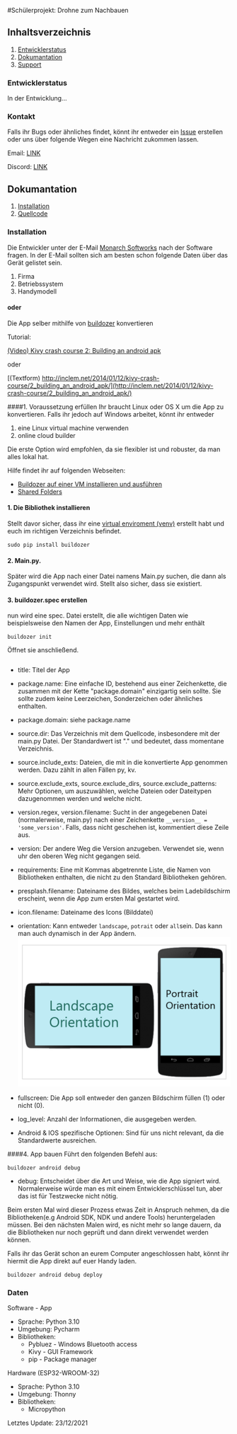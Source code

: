 #Schülerprojekt: Drohne zum Nachbauen

## Inhaltsverzeichnis
1. [Entwicklerstatus](#Entwicklerstatus)
2. [Dokumantation](#Dokumentation)
3. [Support](#Support)

### Entwicklerstatus
In der Entwicklung...

### Kontakt
Falls ihr Bugs oder ähnliches findet, könnt ihr entweder ein [Issue](https://github.com/unbekanntunity/MSDrohne/issues/new/choose)
erstellen oder uns über folgende Wegen eine Nachricht zukommen lassen.

Email: [LINK]()

Discord: [LINK]()

## Dokumantation

1. [Installation](#Installation)
2. [Quellcode](#Quellcode)

### Installation
Die Entwickler unter der E-Mail [Monarch Softworks](https://www.gmail.com) nach der Software fragen.
In der E-Mail sollten sich am besten schon folgende Daten über das Gerät gelistet sein.
1. Firma
2. Betriebssystem
3. Handymodell

#### oder

Die App selber mithilfe von [buildozer]() konvertieren

Tutorial:

[(Video) Kivy crash course 2: Building an android apk](https://www.youtube.com/watch?v=t8N_8WkALdE&list=PLdNh1e1kmiPP4YApJm8ENK2yMlwF1_edq&index=2)

oder

[(Textform) http://inclem.net/2014/01/12/kivy-crash-course/2_building_an_android_apk/](http://inclem.net/2014/01/12/kivy-crash-course/2_building_an_android_apk/)


####1. Voraussetzung erfüllen
Ihr braucht Linux oder OS X um die App zu konvertieren. Falls ihr jedoch auf Windows arbeitet, könnt ihr entweder
1. eine Linux virtual machine verwenden
2. online cloud builder

Die erste Option wird empfohlen, da sie flexibler ist und robuster, da man alles lokal hat. 

Hilfe findet ihr auf folgenden Webseiten:
- [Buildozer auf einer VM installieren und ausführen](http://inclem.net/2019/05/19/kivy/running_buildozer_in_a_virtual_machine/)
- [Shared Folders](https://www.pragmaticlinux.com/2021/02/how-to-mount-a-shared-folder-in-virtualbox/#:~:text=1%20Select%20your%20virtual%20machine%20and%20open%20its,the%20OK%20button%20and%20start%20the%20virtual%20machine)
#### 1. Die Bibliothek installieren
Stellt davor sicher, dass ihr eine [virtual enviroment (venv)](https://thecodingpie.com/post/a-quick-guide-on-how-to-setup-a-python-virtual-environment-windows-linux-mac) erstellt habt und euch im richtigen Verzeichnis befindet.
```commandline
sudo pip install buildozer
```

#### 2. Main.py.
Später wird die App nach einer Datei namens Main.py suchen, die dann als Zugangspunkt verwendet wird. 
Stellt also sicher, dass sie existiert. 


#### 3. buildozer.spec erstellen
nun wird eine spec. Datei erstellt, die alle wichtigen Daten wie beispielsweise den Namen der App, Einstellungen und mehr enthält
```commandline
buildozer init
```

Öffnet sie anschließend.

```

```

- title: Titel der App
- package.name: Eine einfache ID, bestehend aus einer Zeichenkette, die zusammen mit der Kette "package.domain" einzigartig sein sollte. Sie sollte zudem keine Leerzeichen, Sonderzeichen oder ähnliches enthalten. 
- package.domain: siehe package.name 
- source.dir: Das Verzeichnis mit dem Quellcode, insbesondere mit der main.py Datei. Der Standardwert ist "." und bedeutet, dass momentane Verzeichnis.
- source.include_exts: Dateien, die mit in die konvertierte App genommen werden. Dazu zählt in allen Fällen py, kv.
- source.exclude_exts, source.exclude_dirs, source.exclude_patterns: Mehr Optionen, um auszuwählen, welche Dateien oder Dateitypen dazugenommen werden und welche nicht.
- version.regex, version.filename: Sucht in der angegebenen Datei (normalerweise, main.py) nach einer Zeichenkette ``__version__ = 'some_version'``. Falls, dass nicht geschehen ist, kommentiert diese Zeile aus.
- version: Der andere Weg die Version anzugeben. Verwendet sie, wenn uhr den oberen Weg nicht gegangen seid.
- requirements: Eine mit Kommas abgetrennte Liste, die Namen von Bibliotheken enthalten, die nicht zu den Standard Bibliotheken gehören.
- presplash.filename: Dateiname des Bildes, welches beim Ladebildschirm erscheint, wenn die App zum ersten Mal gestartet wird.
- icon.filename: Dateiname des Icons (Bilddatei)
- orientation: Kann entweder ``landscape``, ``potrait`` oder ``all``sein. Das kann man auch dynamisch in der App ändern.
![Orientation example](./Data/Res/orientation_example.jpeg)
- fullscreen: Die App soll entweder den ganzen Bildschirm füllen (1) oder nicht (0).
- log_level: Anzahl der Informationen, die ausgegeben werden.

- Android & IOS spezifische Optionen: Sind für uns nicht relevant, da die Standardwerte ausreichen.

####4. App bauen
Führt den folgenden Befehl aus:
```commandline
buildozer android debug
```

- debug: Entscheidet über die Art und Weise, wie die App signiert wird.
Normalerweise würde man es mit einem Entwicklerschlüssel tun, aber das ist für Testzwecke nicht nötig.

Beim ersten Mal wird dieser Prozess etwas Zeit in Anspruch nehmen, da die Bibliotheken(e.g Android SDK, NDK und andere Tools) heruntergeladen müssen.
Bei den nächsten Malen wird, es nicht mehr so lange dauern, da die Bibliotheken nur noch geprüft und dann direkt verwendet werden können.

Falls ihr das Gerät schon an eurem Computer angeschlossen habt, könnt ihr hiermit die App direkt auf euer Handy laden.
```commandline
buildozer android debug deploy
```

### Daten
Software - App

- Sprache: Python 3.10
- Umgebung: Pycharm
- Bibliotheken:
  - Pybluez - Windows Bluetooth access
  - Kivy - GUI Framework
  - pip - Package manager
  
Hardware (ESP32-WROOM-32)
  - Sprache: Python 3.10
  - Umgebung: Thonny
  - Bibliotheken:
    - Micropython


Letztes Update: 23/12/2021

